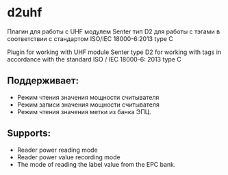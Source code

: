 # d2uhf

Плагин для работы с UHF модулем Senter тип D2 для работы с тэгами в соответствии с стандартом ISO/IEC 18000-6:2013 type C

Plugin for working with UHF module Senter type D2 for working with tags in accordance with the standard ISO / IEC 18000-6: 2013 type C

## Поддерживает:
- Режим чтения значения мощности считывателя
- Режим записи значения мощности считывателя
- Режим чтения значения метки из банка ЭПЦ.

## Supports:
- Reader power reading mode
- Reader power value recording mode
- The mode of reading the label value from the EPC bank.

